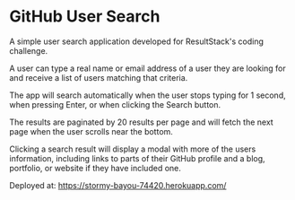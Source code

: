# GitHub User Search

A simple user search application developed for ResultStack's coding challenge.

A user can type a real name or email address of a user they are looking for and receive a list of users matching that criteria.

The app will search automatically when the user stops typing for 1 second, when pressing Enter, or when clicking the Search button.

The results are paginated by 20 results per page and will fetch the next page when the user scrolls near the bottom.

Clicking a search result will display a modal with more of the users information, including links to parts of their GitHub profile and a blog, portfolio, or website if they have included one.

Deployed at: https://stormy-bayou-74420.herokuapp.com/